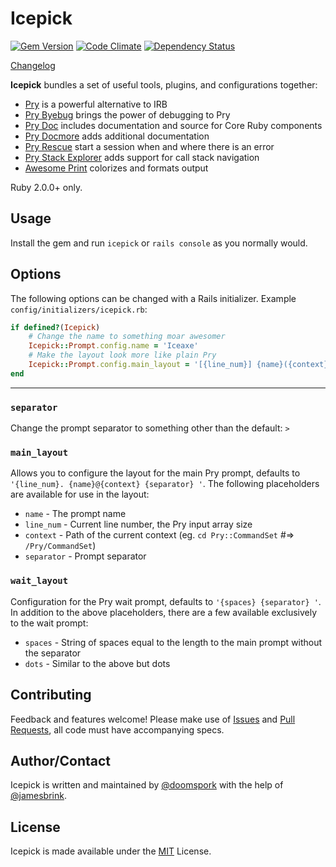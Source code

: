 Icepick
=======

[![Gem Version](https://badge.fury.io/rb/icepick.png)](https://rubygems.org/gems/icepick) [![Code Climate](https://codeclimate.com/github/doomspork/icepick.png)](https://codeclimate.com/github/doomspork/icepick) [![Dependency Status](https://gemnasium.com/doomspork/icepick.svg)](https://gemnasium.com/doomspork/icepick)

[Changelog][changelog]

__Icepick__ bundles a set of useful tools, plugins, and configurations together:

* [Pry][pry] is a powerful alternative to IRB
* [Pry Byebug][pry-byebug] brings the power of debugging to Pry
* [Pry Doc][pry-doc] includes documentation and source for Core Ruby components
* [Pry Docmore][pry-docmore] adds additional documentation
* [Pry Rescue][pry-rescue] start a session when and where there is an error
* [Pry Stack Explorer][pry-stack_explorer] adds support for call stack navigation
* [Awesome Print][awesome_print] colorizes and formats output

Ruby 2.0.0+ only.

## Usage

Install the gem and run `icepick` or `rails console` as you normally would.

## Options

The following options can be changed with a Rails initializer.  Example `config/initializers/icepick.rb`:

```ruby
if defined?(Icepick)
    # Change the name to something moar awesomer
    Icepick::Prompt.config.name = 'Iceaxe'
    # Make the layout look more like plain Pry
    Icepick::Prompt.config.main_layout = '[{line_num}] {name}({context}) {separator} '
end
```
------
### `separator`

Change the prompt separator to something other than the default: `>`

### `main_layout`

Allows you to configure the layout for the main Pry prompt, defaults to `'{line_num}. {name}@{context} {separator} '`.  The following placeholders are available for use in the layout:

* `name`      - The prompt name
* `line_num`  - Current line number, the Pry input array size
* `context`   - Path of the current context (eg. `cd Pry::CommandSet` #=> `/Pry/CommandSet`)
* `separator` - Prompt separator

### `wait_layout`

Configuration for the Pry wait prompt, defaults to `'{spaces} {separator} '`.  In addition to the above placeholders, there are a few available exclusively to the wait prompt:

* `spaces` - String of spaces equal to the length to the main prompt without the separator
* `dots`   - Similar to the above but dots

## Contributing

Feedback and features welcome!  Please make use of [Issues](https://github.com/doomspork/icepick/issues) and [Pull Requests](https://github.com/doomspork/icepick/pulls), all code must have accompanying specs.

## Author/Contact

Icepick is written and maintained by [@doomspork](github.com/doomspork) with the help of [@jamesbrink](github.com/jamesbrink).

## License

Icepick is made available under the [MIT](http://opensource.org/licenses/MIT) License.

[issues]:              https://github.com/doomspork/icepick/issues
[pullrequest]:         https://github.com/doomspork/icepick/pulls
[changelog]:           https://github.com/doomspork/icepick/blob/master/CHANGELOG.md
[awesome_print]:       https://github.com/michaeldv/awesome_print
[colorized]:           https://github.com/fazibear/colorize
[pry-byebug]:          https://github.com/deivid-rodriguez/pry-byebug
[pry-doc]:             https://github.com/pry/pry-doc
[pry-docmore]:         https://github.com/rking/pry-docmore
[pry-rescue]:          https://github.com/ConradIrwin/pry-rescue
[pry-stack_explorer]:  https://github.com/pry/pry-stack_explorer
[pry]:                 http://pry.github.com
